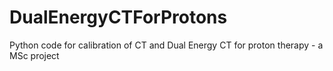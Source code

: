 # DualEnergyCTForProtons
Python code for calibration of CT and Dual Energy CT for proton therapy - a MSc project
